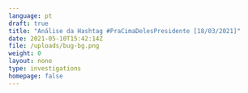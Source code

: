 ```yaml
---
language: pt
draft: true
title: "Análise da Hashtag #PraCimaDelesPresidente [18/03/2021]"
date: 2021-05-10T15:42:14Z
file: /uploads/bug-bg.png
weight: 0
layout: none
type: investigations
homepage: false
---
```

